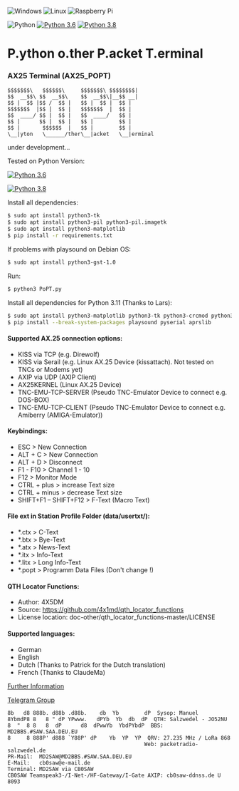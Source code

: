 ![Windows](https://img.shields.io/badge/Windows-0078D6?style=for-the-badge&logo=windows&logoColor=white)
![Linux](https://img.shields.io/badge/Linux-FCC624?style=for-the-badge&logo=linux&logoColor=black)
![Raspberry Pi](https://img.shields.io/badge/-RaspberryPi-C51A4A?style=for-the-badge&logo=Raspberry-Pi)

![Python](https://img.shields.io/badge/python-3670A0?style=for-the-badge&logo=python&logoColor=ffdd54)
[![Python 3.6](https://img.shields.io/badge/python-3.6-blue.svg)](https://www.python.org/downloads/release/python-360/)
[![Python 3.8](https://img.shields.io/badge/python-3.8-blue.svg)](https://www.python.org/downloads/release/python-380/)
# P.ython o.ther P.acket T.erminal
### AX25 Terminal (AX25_POPT)

    $$$$$$$\   $$$$$$\     $$$$$$$\ $$$$$$$$|
    $$  __$$\ $$  __$$\    $$  __$$\|__$$ __|
    $$ |  $$ |$$ /  $$ |   $$ |  $$ |  $$ |
    $$$$$$$  |$$ |  $$ |   $$$$$$$  |  $$ |
    $$  ____/ $$ |  $$ |   $$  ____/   $$ |
    $$ |      $$ |  $$ |   $$ |        $$ |
    $$ |       $$$$$$  |   $$ |        $$ |
    \__|yton   \______/ther\__|acket   \__|erminal

under development...

Tested on Python Version:

[![Python 3.6](https://img.shields.io/badge/python-3.6-blue.svg)](https://www.python.org/downloads/release/python-360/)

[![Python 3.8](https://img.shields.io/badge/python-3.8-blue.svg)](https://www.python.org/downloads/release/python-380/)


Install all dependencies:
``` sh
$ sudo apt install python3-tk
$ sudo apt install python3-pil python3-pil.imagetk
$ sudo apt install python3-matplotlib
$ pip install -r requirements.txt
```

If problems with playsound on Debian OS:
``` sh
$ sudo apt install python3-gst-1.0
```

Run:
``` sh
$ python3 PoPT.py
```

Install all dependencies for Python 3.11 (Thanks to Lars):
``` sh
$ sudo apt install python3-matplotlib python3-tk python3-crcmod python3-gtts python3-pip python3-networkx python3-minimal
$ pip install --break-system-packages playsound pyserial aprslib
```

#### Supported AX.25 connection options:
- KISS via TCP (e.g. Direwolf)
- KISS via Serail (e.g. Linux AX.25 Device (kissattach). Not tested on TNCs or Modems yet)
- AXIP via UDP (AXIP Client)
- AX25KERNEL (Linux AX.25 Device)
- TNC-EMU-TCP-SERVER (Pseudo TNC-Emulator Device to connect e.g. DOS-BOX)
- TNC-EMU-TCP-CLIENT (Pseudo TNC-Emulator Device to connect e.g. Amiberry (AMIGA-Emulator))

#### Keybindings:
- ESC > New Connection
- ALT + C > New Connection
- ALT + D > Disconnect
- F1 - F10 > Channel 1 - 10
- F12 > Monitor Mode
- CTRL + plus > increase Text size
- CTRL + minus > decrease Text size
- SHIFT+F1 – SHIFT+F12 > F-Text (Macro Text)


#### File ext in Station Profile Folder (data/usertxt/<USER CALL>):
- *.ctx > C-Text
- *.btx > Bye-Text
- *.atx > News-Text
- *.itx > Info-Text
- *.litx > Long Info-Text
- *.popt > Programm Data Files (Don't change !) 


#### QTH Locator Functions:
- Author: 4X5DM
- Source: https://github.com/4x1md/qth_locator_functions
- License location: doc-other/qth_locator_functions-master/LICENSE

#### Supported languages:
- German
- English
- Dutch  (Thanks to Patrick for the Dutch translation)
- French (Thanks to ClaudeMa)




[Further Information](http://forum.packetradio-salzwedel.de/index.php?board/10-popt/)

[Telegram Group](https://t.me/poptsupport)
    
    8b   d8 888b. d88b .d88b.    db  Yb        dP  Sysop: Manuel
    8YbmdP8 8   8 " dP YPwww.   dPYb  Yb  db  dP  QTH: Salzwedel - JO52NU
    8  "  8 8   8  dP      d8  dPwwYb  YbdPYbdP  BBS: MD2BBS.#SAW.SAA.DEU.EU
    8     8 888P' d888 `Y88P' dP    Yb  YP  YP  QRV: 27.235 MHz / LoRa 868
                                               Web: packetradio-salzwedel.de
    PR-Mail:  MD2SAW@MD2BBS.#SAW.SAA.DEU.EU
    E-Mail:   cb0saw@e-mail.de
    Terminal: MD2SAW via CB0SAW
    CB0SAW Teamspeak3-/I-Net-/HF-Gateway/I-Gate AXIP: cb0saw-ddnss.de U 8093
    